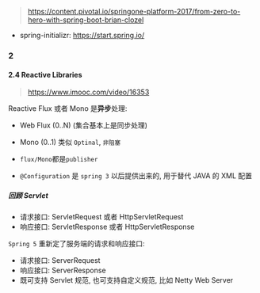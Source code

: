 > https://content.pivotal.io/springone-platform-2017/from-zero-to-hero-with-spring-boot-brian-clozel

- spring-initializr: https://start.spring.io/

### 2

#### 2.4 Reactive Libraries

> https://www.imooc.com/video/16353

Reactive Flux 或者 Mono 是**异步**处理:

- Web Flux (0..N) (集合基本上是同步处理)
- Mono (0..1) 类似 `Optinal`, `非阻塞`
- `flux/Mono`都是`publisher`

- `@Configuration` 是 `spring 3` 以后提供出来的, 用于替代 JAVA 的 XML 配置

##### 回顾 Servlet

- 请求接口: ServletRequest 或者 HttpServletRequest
- 响应接口: ServletResponse 或者 HttpServletResponse

`Spring 5` 重新定了服务端的请求和响应接口:

- 请求接口: ServerRequest
- 响应接口: ServerResponse
- 既可支持 Servlet 规范, 也可支持自定义规范, 比如 Netty Web Server
